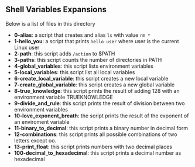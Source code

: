 ## Shell Variables Expansions
Below is a list of files in this directory

- **0-alias**:
	a script that creates and alias `ls` with value `rm *`
- **1-hello_you**:
	a script that prints `hello user` where user is the current Linux user
- **2-path**:
	this script adds `/action` to $PATH
- **3-paths**:
	this script counts the number of directories in PATH
- **4-global_variables**:
	this script lists environment variables
- **5-local_variables**:
	this script list all local variables
- **6-create_local_variable**:
	this script creates a new local variable
- **7-create_global_variable**:
	this script creates a new global variable
- **8-true_knowledge**:
	this script prints the result of adding 128 with an environment variable TRUEKNOWLEDGE
- **9-divide_and_rule**:
	this script prints the result of division between two environment variables
- **10-love_exponent_breath**:
	the script prints the result of the exponent of an enviroment variable
- **11-binary_to_decimal**:
	this script prints a binary number in decimal form
- **12-combinations**:
	this script prints all possible combinations of two letters except oo.
- **13-print_float**:
	this script prints numbers with two decimal places
- **100-decimal_to_hexadecimal**:
	this script prints a decimal number as hexadecimal

